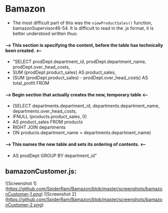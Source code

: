 # Bamazon

* The most difficult part of this was the `viewProductSales()` function, bamazonSupervisor46-54.  It is difficult to read in the .js format, it is better understood written thus:

#### --> This section is specifying the content, before the table has technically been created. <--
- "SELECT prodDept.department_id, prodDept.department_name, prodDept.over_head_costs,
- SUM (prodDept.product_sales) AS product_sales,
- (SUM (prodDept.product_sales) - prodDept.over_head_costs) AS total_profit FROM
#### --> Begin section that actually creates the new, temporary table <--
- (SELECT departments.department_id, departments.department_name, departments.over_head_costs,
- IFNULL (products.product_sales, 0)
- AS product_sales FROM products
- RIGHT JOIN departments
- ON products.department_name = departments.department_name)
#### --> This names the new table and sets its ordering of contents. <--
- AS prodDept GROUP BY department_id"

## bamazonCustomer.js:

![Screenshot 1]
(https://github.com/SpiderRam/Bamazon/blob/master/screenshots/bamazonCustomer-1.png)
![Screenshot 2]
(https://github.com/SpiderRam/Bamazon/blob/master/screenshots/bamazonCustomer-2.png)